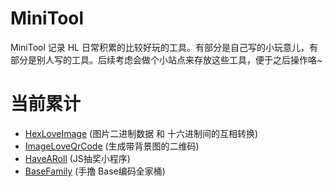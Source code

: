 # MiniTool

MiniTool 记录 HL 日常积累的比较好玩的工具。有部分是自己写的小玩意儿，有部分是别人写的工具。后续考虑会做个小站点来存放这些工具，便于之后操作咯~

# 当前累计

- [HexLoveImage](doc/HexLoveImage.md) (图片二进制数据 和 十六进制间的互相转换)
- [ImageLoveQrCode](doc/ImageLoveQrcode.md) (生成带背景图的二维码)
- [HaveARoll](doc/HaveARoll.md) (JS抽奖小程序)
- [BaseFamily](doc/BaseFamily.md) (手撸 Base编码全家桶)